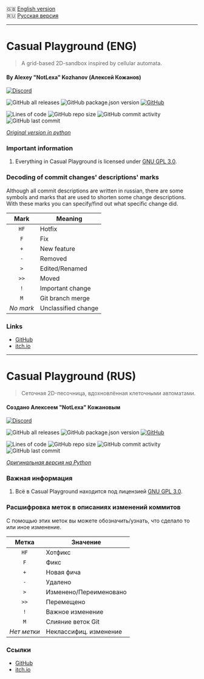 :gb: [English version](#casual-playground-eng)\
:ru: [Русская версия](#casual-playground-rus)

____

# Casual Playground (ENG)
> A grid-based 2D-sandbox inspired by cellular automata.
#### By Alexey "NotLexa" Kozhanov (Алексей Кожанов)

[![Discord](https://img.shields.io/discord/1006230325061496872?logo=discord&logoColor=white)](https://discord.gg/HfsNpfJFDR)

![GitHub all releases](https://img.shields.io/github/downloads/NottLexa/Casual-Playground/total)
![GitHub package.json version](https://img.shields.io/github/package-json/v/NottLexa/Casual-Playground)
[![GitHub](https://img.shields.io/github/license/NottLexa/Casual-Playground)](https://github.com/NottLexa/Casual-Playground/blob/release/COPYING)

![Lines of code](https://img.shields.io/tokei/lines/github/NottLexa/Casual-Playground)
![GitHub repo size](https://img.shields.io/github/repo-size/NottLexa/Casual-Playground)
![GitHub commit activity](https://img.shields.io/github/commit-activity/m/NottLexa/Casual-Playground)
![GitHub last commit](https://img.shields.io/github/last-commit/NottLexa/Casual-Playground)

[_Original version in python_](https://github.com/NottLexa/Casual-Playground-PY)

### Important information
1. Everything in Casual Playground is licensed under
   [GNU GPL 3.0](https://www.gnu.org/licenses/gpl-3.0.html).

### Decoding of commit changes' descriptions' marks

Although all commit descriptions are written in russian, there are some
symbols and marks that are used to shorten some change descriptions.
With these marks you can specify/find out what specific change did.

|   Mark   | Meaning             |
| :------: | ------------------- |
|   `HF`   | Hotfix              |
|   `F`    | Fix                 |
|   `+`    | New feature         |
|   `-`    | Removed             |
|   `>`    | Edited/Renamed      |
|   `>>`   | Moved               |
|   `!`    | Important change    |
|   `M`    | Git branch merge    |
|_No mark_ | Unclassified change |

### Links

* [GitHub](https://github.com/NottLexa/Casual-Playground)
* [itch.io](https://notlexa.itch.io/Casual-Playground)

____

# Casual Playground (RUS)
> Сеточная 2D-песочница, вдохновлённая клеточными автоматами.
#### Создано Алексеем "NotLexa" Кожановым

[![Discord](https://img.shields.io/discord/1006230325061496872?logo=discord&logoColor=white)](https://discord.gg/HfsNpfJFDR)

![GitHub all releases](https://img.shields.io/github/downloads/NottLexa/Casual-Playground/total)
![GitHub package.json version](https://img.shields.io/github/package-json/v/NottLexa/Casual-Playground)
[![GitHub](https://img.shields.io/github/license/NottLexa/Casual-Playground)](https://github.com/NottLexa/Casual-Playground/blob/release/COPYING)

![Lines of code](https://img.shields.io/tokei/lines/github/NottLexa/Casual-Playground)
![GitHub repo size](https://img.shields.io/github/repo-size/NottLexa/Casual-Playground)
![GitHub commit activity](https://img.shields.io/github/commit-activity/m/NottLexa/Casual-Playground)
![GitHub last commit](https://img.shields.io/github/last-commit/NottLexa/Casual-Playground)

[_Оригинальная версия на Python_](https://github.com/NottLexa/Casual-Playground-PY)

### Важная информация
1. Всё в Casual Playground находится под лицензией
   [GNU GPL 3.0](https://www.gnu.org/licenses/gpl-3.0.html).

### Расшифровка меток в описаниях изменений коммитов

С помощью этих меток вы можете обозначить/узнать, что сделало то или иное
изменение.

|   Метка   | Значение               |
| :-------: | ---------------------- |
|   `HF`    | Хотфикс                |
|   `F`     | Фикс                   |
|   `+`     | Новая фича             |
|   `-`     | Удалено                |
|   `>`     | Изменено/Переименовано |
|   `>>`    | Перемещено             |
|   `!`     | Важное изменение       |
|   `M`     | Слияние веток Git      |
|_Нет метки_| Неклассифиц. изменение |

### Ссылки

* [GitHub](https://github.com/NottLexa/Casual-Playground)
* [itch.io](https://notlexa.itch.io/Casual-Playground)